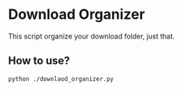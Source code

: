 # Download Organizer
This script organize your download folder, just that.

## How to use?
```bash
python ./downlaod_organizer.py
```
